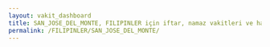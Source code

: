 ```yaml
---
layout: vakit_dashboard
title: SAN_JOSE_DEL_MONTE, FILIPINLER için iftar, namaz vakitleri ve hava durumu - ilçe/eyalet seç
permalink: /FILIPINLER/SAN_JOSE_DEL_MONTE/
---
```


<script type="text/javascript">
  var GLOBAL_COUNTRY = 'FILIPINLER';
  var GLOBAL_CITY = 'SAN_JOSE_DEL_MONTE';
  var GLOBAL_STATE = '';
  var lat = 72;
  var lon = 21;
</script>
